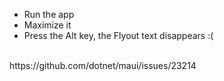 <ul>
  <li>Run the app</li>
  <li>Maximize it</li>
  <li>Press the Alt key, the Flyout text disappears :(</li>
</ul>
<br/>
https://github.com/dotnet/maui/issues/23214
